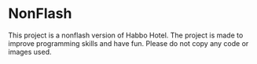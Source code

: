 # NonFlash
This project is a nonflash version of Habbo Hotel. The project is made to improve programming skills and have fun. Please do not copy any code or images used.
